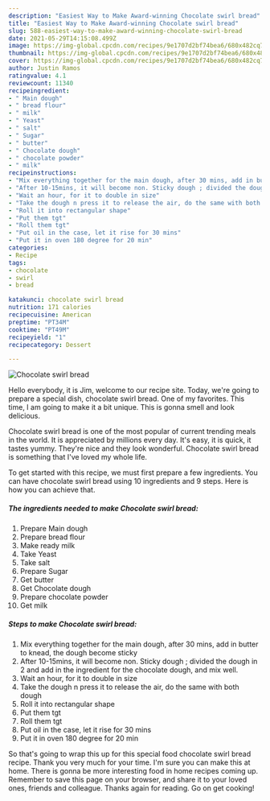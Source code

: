 ```yaml
---
description: "Easiest Way to Make Award-winning Chocolate swirl bread"
title: "Easiest Way to Make Award-winning Chocolate swirl bread"
slug: 588-easiest-way-to-make-award-winning-chocolate-swirl-bread
date: 2021-05-29T14:15:08.499Z
image: https://img-global.cpcdn.com/recipes/9e1707d2bf74bea6/680x482cq70/chocolate-swirl-bread-recipe-main-photo.jpg
thumbnail: https://img-global.cpcdn.com/recipes/9e1707d2bf74bea6/680x482cq70/chocolate-swirl-bread-recipe-main-photo.jpg
cover: https://img-global.cpcdn.com/recipes/9e1707d2bf74bea6/680x482cq70/chocolate-swirl-bread-recipe-main-photo.jpg
author: Justin Ramos
ratingvalue: 4.1
reviewcount: 11340
recipeingredient:
- " Main dough"
- " bread flour"
- " milk"
- " Yeast"
- " salt"
- " Sugar"
- " butter"
- " Chocolate dough"
- " chocolate powder"
- " milk"
recipeinstructions:
- "Mix everything together for the main dough, after 30 mins, add in butter to knead, the dough become sticky"
- "After 10-15mins, it will become non. Sticky dough ; divided the dough in 2 and add in the ingredient for the chocolate dough, and mix well."
- "Wait an hour, for it to double in size"
- "Take the dough n press it to release the air, do the same with both dough"
- "Roll it into rectangular shape"
- "Put them tgt"
- "Roll them tgt"
- "Put oil in the case, let it rise for 30 mins"
- "Put it in oven 180 degree for 20 min"
categories:
- Recipe
tags:
- chocolate
- swirl
- bread

katakunci: chocolate swirl bread 
nutrition: 171 calories
recipecuisine: American
preptime: "PT34M"
cooktime: "PT49M"
recipeyield: "1"
recipecategory: Dessert

---
```



![Chocolate swirl bread](https://img-global.cpcdn.com/recipes/9e1707d2bf74bea6/680x482cq70/chocolate-swirl-bread-recipe-main-photo.jpg)

Hello everybody, it is Jim, welcome to our recipe site. Today, we're going to prepare a special dish, chocolate swirl bread. One of my favorites. This time, I am going to make it a bit unique. This is gonna smell and look delicious.

Chocolate swirl bread is one of the most popular of current trending meals in the world. It is appreciated by millions every day. It's easy, it is quick, it tastes yummy. They're nice and they look wonderful. Chocolate swirl bread is something that I've loved my whole life.




To get started with this recipe, we must first prepare a few ingredients. You can have chocolate swirl bread using 10 ingredients and 9 steps. Here is how you can achieve that.

<!--inarticleads1-->

##### The ingredients needed to make Chocolate swirl bread:

1. Prepare  Main dough
1. Prepare  bread flour
1. Make ready  milk
1. Take  Yeast
1. Take  salt
1. Prepare  Sugar
1. Get  butter
1. Get  Chocolate dough
1. Prepare  chocolate powder
1. Get  milk




<!--inarticleads2-->

##### Steps to make Chocolate swirl bread:

1. Mix everything together for the main dough, after 30 mins, add in butter to knead, the dough become sticky
1. After 10-15mins, it will become non. Sticky dough ; divided the dough in 2 and add in the ingredient for the chocolate dough, and mix well.
1. Wait an hour, for it to double in size
1. Take the dough n press it to release the air, do the same with both dough
1. Roll it into rectangular shape
1. Put them tgt
1. Roll them tgt
1. Put oil in the case, let it rise for 30 mins
1. Put it in oven 180 degree for 20 min




So that's going to wrap this up for this special food chocolate swirl bread recipe. Thank you very much for your time. I'm sure you can make this at home. There is gonna be more interesting food in home recipes coming up. Remember to save this page on your browser, and share it to your loved ones, friends and colleague. Thanks again for reading. Go on get cooking!
